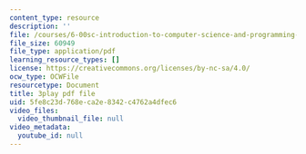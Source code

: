```yaml
---
content_type: resource
description: ''
file: /courses/6-00sc-introduction-to-computer-science-and-programming-spring-2011/5fe8c23d768eca2e8342c4762a4dfec6_BRjwkgQct28.pdf
file_size: 60949
file_type: application/pdf
learning_resource_types: []
license: https://creativecommons.org/licenses/by-nc-sa/4.0/
ocw_type: OCWFile
resourcetype: Document
title: 3play pdf file
uid: 5fe8c23d-768e-ca2e-8342-c4762a4dfec6
video_files:
  video_thumbnail_file: null
video_metadata:
  youtube_id: null
---
```

